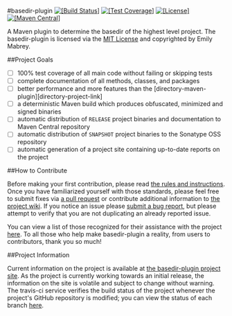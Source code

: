 #basedir-plugin
[![\[Build Status\]](http://img.shields.io/travis/emabrey/basedir-plugin.svg)](https://travis-ci.org/emabrey/basedir-plugin)
[![\[Test Coverage\]](https://img.shields.io/coveralls/emabrey/basedir-plugin.svg)](https://coveralls.io/r/emabrey/basedir-plugin)
[![\[License\]](http://img.shields.io/:license-mit-blue.svg)](http://emabrey.mit-license.org)
[![\[Maven Central\]](https://maven-badges.herokuapp.com/maven-central/com.github.emabrey/basedir-plugin/badge.svg?style=plastic)](https://maven-badges.herokuapp.com/maven-central/com.github.emabrey/basedir-plugin)

A Maven plugin to determine the basedir of the highest level project. The basedir-plugin is licensed via the [MIT License][project-license-file] and copyrighted by Emily Mabrey.

##Project Goals
  - [ ] 100% test coverage of all main code without failing or skipping tests
  - [ ] complete documentation of all methods, classes, and packages
  - [ ] better performance and more features than the [directory-maven-plugin][directory-project-link]
  - [ ] a deterministic Maven build which produces obfuscated, minimized and signed binaries
  - [ ] automatic distribution of `RELEASE` project binaries and documentation to Maven Central repository
  - [ ] automatic distribution of `SNAPSHOT` project binaries to the Sonatype OSS repository
  - [ ] automatic generation of a project site containing up-to-date reports on the project

##How to Contribute

Before making your first contribution, please read [the rules and instructions][contribution-rules-link]. Once you have familiarized yourself with those standards, please feel free to submit fixes via [a pull request][pull-request-link] or contribute additional information to [the project wiki][project-wiki-link]. If you notice an issue please [submit a bug report][project-issues-link], but please attempt to verify that you are not duplicating an already reported issue.

You can view a list of those recognized for their assistance with the project [here][project-recognition-link]. To all those who help make basedir-plugin a reality, from users to contributors, thank you so much!

##Project Information

Current information on the project is available at [the basedir-plugin project site][project-site-link]. As the project is currently working towards an initial release, the information on the site is volatile and subject to change without warning. The travis-ci service verifies the build status of the project whenever the project's GitHub repository is modified; you can view the status of each branch [here][project-ci-link].

[directory-maven-plugin-project-link]: https://github.com/jdcasey/directory-maven-plugin/
[project-license-file]: LICENSE.md
[contribution-rules-link]: https://github.com/emabrey/basedir-plugin/wiki/Contribution-Rules-and-Instructions
[pull-request-link]: https://github.com/emabrey/basedir-plugin/compare/
[project-wiki-link]: https://github.com/emabrey/basedir-plugin/wiki/
[project-issues-link]: https://github.com/emabrey/basedir-plugin/issues/new
[project-recognition-link]: https://emabrey.github.io/basedir-plugin/latest/team-list.html
[project-site-link]: https://emabrey.github.io/basedir-plugin/latest/
[project-ci-link]: https://travis-ci.org/emabrey/basedir-plugin
